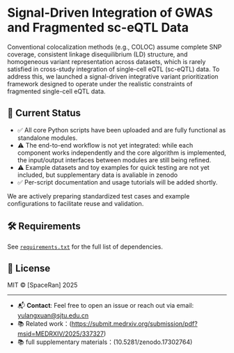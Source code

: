 # Signal-Driven Integration of GWAS and Fragmented sc-eQTL Data

Conventional colocalization methods (e.g., COLOC) assume complete SNP coverage, consistent linkage disequilibrium (LD) structure, and homogeneous variant representation across datasets, which is rarely satisfied in cross-study integration of single-cell eQTL (sc-eQTL) data. To address this, we launched a signal-driven integrative variant prioritization framework designed to operate under the realistic constraints of fragmented single-cell eQTL data.

## 📢 Current Status

- ✅ All core Python scripts have been uploaded and are fully functional as standalone modules.
- ⚠️ The end-to-end workflow is not yet integrated: while each component works independently and the core algorithm is implemented, the input/output interfaces between modules are still being refined.
- ⚠️ Example datasets and toy examples for quick testing are not yet included, but supplementary data is avaliable in zenodo
- ✅ Per-script documentation and usage tutorials will be added shortly.

We are actively preparing standardized test cases and example configurations to facilitate reuse and validation.

## 🛠️ Requirements

See [`requirements.txt`](requirements.txt) for the full list of dependencies.

## 📄 License
MIT © [SpaceRan] 2025

---

- 📬 **Contact**: Feel free to open an issue or reach out via email: yulangxuan@sjtu.edu.cn
- 📚 Related work：(https://submit.medrxiv.org/submission/pdf?msid=MEDRXIV/2025/337327)
- 📚 full supplementary materials：(10.5281/zenodo.17302764)
